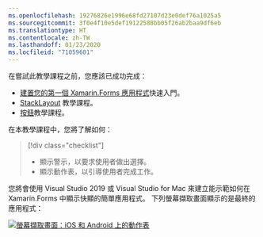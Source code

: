 ```yaml
---
ms.openlocfilehash: 19276826e1996e68fd27107d23e0def76a1025a5
ms.sourcegitcommit: 3f0e4f10e5def19122588bb05f26ab2baa9df6eb
ms.translationtype: HT
ms.contentlocale: zh-TW
ms.lasthandoff: 01/23/2020
ms.locfileid: "71059601"
---
```

在嘗試此教學課程之前，您應該已成功完成：

- [建置您的第一個 Xamarin.Forms 應用程式](~/get-started/first-app/index.md)快速入門。
- [StackLayout](~/get-started/tutorials/stacklayout/index.yml) 教學課程。
- [按鈕](~/get-started/tutorials/button/index.yml)教學課程。

在本教學課程中，您將了解如何：

> [!div class="checklist"]
>
> - 顯示警示，以要求使用者做出選擇。
> - 顯示動作表，以引導使用者完成工作。

您將會使用 Visual Studio 2019 或 Visual Studio for Mac 來建立能示範如何在 Xamarin.Forms 中顯示快顯的簡單應用程式。 下列螢幕擷取畫面顯示的是最終的應用程式：

[![螢幕擷取畫面：iOS 和 Android 上的動作表](../images/actionsheet-reduced.png "引導使用者執行工作的動作表")](../images/actionsheet-large.png#lightbox "引導使用者執行工作的動作表")
